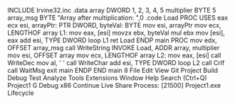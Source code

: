 INCLUDE Irvine32.inc
.data
array DWORD 1, 2, 3, 4, 5
multiplier BYTE 5
array_msg BYTE "Array after multiplication: ",0
.code
Load PROC USES eax ecx esi,
 arrayPtr: PTR DWORD,
 byteVal: BYTE
 mov esi, arrayPtr
 mov ecx, LENGTHOF array
L1:
 mov eax, [esi]
 movzx ebx, byteVal
 mul ebx
 mov [esi], eax
 add esi, TYPE DWORD
 loop L1
 ret
Load ENDP
main PROC
 mov edx, OFFSET array_msg
 call WriteString
 INVOKE Load, ADDR array, multiplier
 mov esi, OFFSET array
 mov ecx, LENGTHOF array
L2:
 mov eax, [esi]
 call WriteDec
 mov al, ' '
 call WriteChar
 add esi, TYPE DWORD
 loop L2
 call Crlf
 call WaitMsg
 exit
main ENDP
END main
8 File Edit View Git Project Build Debug Test Analyze Tools Extensions Window Help Search (Ctrl+Q) Project1
G Debug x86 Continuе Live Share
Process: [21500] Project1.exe
Lifecycle 
